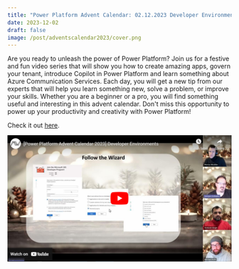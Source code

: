 ```yaml
---
title: "Power Platform Advent Calendar: 02.12.2023 Developer Environments"
date: 2023-12-02
draft: false
image: /post/adventscalendar2023/cover.png
---
```


Are you ready to unleash the power of Power Platform? Join us for a festive and fun video series that will show you how to create amazing apps, govern your tenant, introduce Copilot in Power Platform and learn something about Azure Communication Services. Each day, you will get a new tip from our experts that will help you learn something new, solve a problem, or improve your skills. Whether you are a beginner or a pro, you will find something useful and interesting in this advent calendar. Don't miss this opportunity to power up your productivity and creativity with Power Platform!

Check it out [here](https://youtu.be/83fSrAG9zPY).

[![](video.png)](https://youtu.be/83fSrAG9zPY)